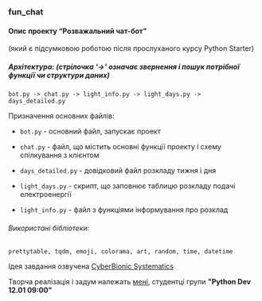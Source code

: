 ### fun_chat

#### Опис проекту “Розважальний чат-бот” 
(який є підсумковою роботою після прослуханого курсу Python Starter)
		
		

##### Архітектура: (стрілочка ‘->’ означає звернення і пошук потрібної функції чи структури даних)

	bot.py -> chat.py -> light_info.py -> light_days.py -> days_detailed.py



Призначення основних файлів:

* `bot.py` - основний файл, запускає проект

* `chat.py` - файл, що містить основні функції проекту і схему спілкування з клієнтом

* `days_detailed.py` - довідковий файл розкладу тижня і дня

* `light_days.py` - скрипт, що заповнює таблицю розкладу подачі електроенергії 

* `light_info.py` - файл з функціями інформування про розклад



###### Використані бібліотеки: 
	
	prettytable, tqdm, emoji, colorama, art, random, time, datetime



Ідея завдання озвучена [CyberBionic Systematics](https://edu.cbsystematics.com/ua)

Творча реалізація і задум належать [мені](https://www.linkedin.com/in/liubov-rubel/), студентці групи **"Python Dev 12.01 09:00"**
